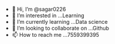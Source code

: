 - 👋 Hi, I’m @sagar0226
- 👀 I’m interested in ...Learning
- 🌱 I’m currently learning ...Data science
- 💞️ I’m looking to collaborate on ...Github
- 📫 How to reach me ...7559399395

<!---
sagar0226/sagar0226 is a ✨ special ✨ repository because its `README.md` (this file) appears on your GitHub profile.
You can click the Preview link to take a look at your changes.
--->
